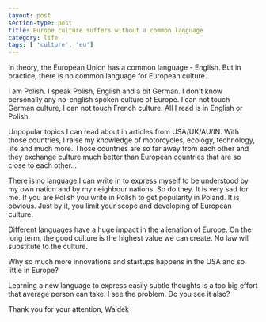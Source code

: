 ```yaml
---
layout: post
section-type: post
title: Europe culture suffers without a common language
category: life
tags: [ 'culture', 'eu']
---
```


In theory, the European Union has a common language - English. But in practice, there is no common language for European culture.

I am Polish. I speak Polish, English and a bit German. I don't know personally any no-english spoken culture of Europe. I can not touch German culture, I can not touch French culture. All I read is in English or Polish.

Unpopular topics I can read about in articles from USA/UK/AU/IN. With those countries, I raise my knowledge of motorcycles, ecology, technology, life and much more. Those countries are so far away from each other and they exchange culture much better than European countries that are so close to each other...

There is no language I can write in to express myself to be understood by my own nation and by my neighbour nations. So do they. It is very sad for me. If you are Polish you write in Polish to get popularity in Poland. It is obvious. Just by it, you limit your scope and developing of European culture.

Different languages have a huge impact in the alienation of Europe. On the long term, the good culture is the highest value we can create. No law will substitute to the culture.

Why so much more innovations and startups happens in the USA and so little in Europe?

Learning a new language to express easily subtle thoughts is a too big effort that average person can take. I see the problem. Do you see it also?

Thank you for your attention,
Waldek
